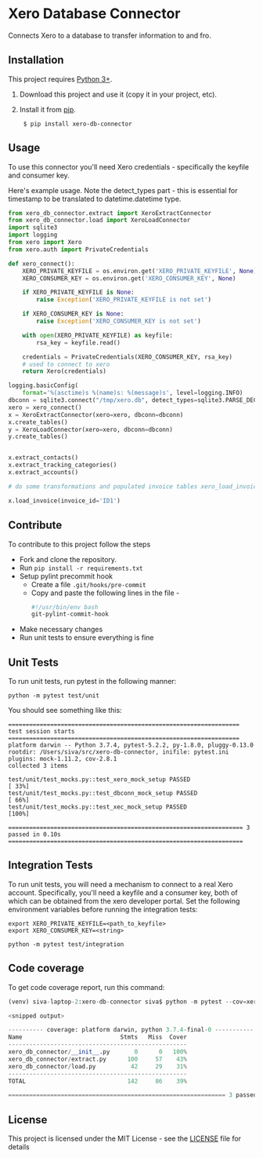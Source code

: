 # Xero Database Connector
Connects Xero to a database to transfer information to and fro.

## Installation

This project requires [Python 3+](https://www.python.org/downloads/).

1. Download this project and use it (copy it in your project, etc).
2. Install it from [pip](https://pypi.org).

        $ pip install xero-db-connector

## Usage

To use this connector you'll need Xero credentials - specifically the keyfile and consumer key. 

Here's example usage. Note the detect_types part - this is essential for timestamp to be translated to datetime.datetime type.

```python
from xero_db_connector.extract import XeroExtractConnector
from xero_db_connector.load import XeroLoadConnector
import sqlite3
import logging
from xero import Xero
from xero.auth import PrivateCredentials

def xero_connect():
    XERO_PRIVATE_KEYFILE = os.environ.get('XERO_PRIVATE_KEYFILE', None)
    XERO_CONSUMER_KEY = os.environ.get('XERO_CONSUMER_KEY', None)

    if XERO_PRIVATE_KEYFILE is None:
        raise Exception('XERO_PRIVATE_KEYFILE is not set')

    if XERO_CONSUMER_KEY is None:
        raise Exception('XERO_CONSUMER_KEY is not set')

    with open(XERO_PRIVATE_KEYFILE) as keyfile:
        rsa_key = keyfile.read()

    credentials = PrivateCredentials(XERO_CONSUMER_KEY, rsa_key)
    # used to connect to xero
    return Xero(credentials)

logging.basicConfig(
    format='%(asctime)s %(name)s: %(message)s', level=logging.INFO)
dbconn = sqlite3.connect("/tmp/xero.db", detect_types=sqlite3.PARSE_DECLTYPES|sqlite3.PARSE_COLNAMES)
xero = xero_connect()
x = XeroExtractConnector(xero=xero, dbconn=dbconn)
x.create_tables()
y = XeroLoadConnector(xero=xero, dbconn=dbconn)
y.create_tables()


x.extract_contacts()
x.extract_tracking_categories()
x.extract_accounts()

# do some transformations and populated invoice tables xero_load_invoices and xero_load_invoice_lineitems

x.load_invoice(invoice_id='ID1')

```

## Contribute

To contribute to this project follow the steps

* Fork and clone the repository.
* Run `pip install -r requirements.txt`
* Setup pylint precommit hook
    * Create a file `.git/hooks/pre-commit`
    * Copy and paste the following lines in the file - 
        ```bash
        #!/usr/bin/env bash 
        git-pylint-commit-hook
        ```
* Make necessary changes
* Run unit tests to ensure everything is fine

## Unit Tests

To run unit tests, run pytest in the following manner:

```
python -m pytest test/unit
```

You should see something like this:
```
================================================================== test session starts ==================================================================
platform darwin -- Python 3.7.4, pytest-5.2.2, py-1.8.0, pluggy-0.13.0
rootdir: /Users/siva/src/xero-db-connector, inifile: pytest.ini
plugins: mock-1.11.2, cov-2.8.1
collected 3 items                                                                                                                                       

test/unit/test_mocks.py::test_xero_mock_setup PASSED                                                                                              [ 33%]
test/unit/test_mocks.py::test_dbconn_mock_setup PASSED                                                                                            [ 66%]
test/unit/test_mocks.py::test_xec_mock_setup PASSED                                                                                               [100%]

=================================================================== 3 passed in 0.10s ===================================================================

```

## Integration Tests

To run unit tests, you will need a mechanism to connect to a real Xero account. Specifically, you'll need a keyfile and a consumer key, both of which can be obtained from the xero developer portal. Set the following environment variables before running the integration tests:

```
export XERO_PRIVATE_KEYFILE=<path_to_keyfile>
export XERO_CONSUMER_KEY=<string>

python -m pytest test/integration
```

## Code coverage

To get code coverage report, run this command:

```python
(venv) siva-laptop-2:xero-db-connector siva$ python -m pytest --cov=xero_db_connector

<snipped output>

---------- coverage: platform darwin, python 3.7.4-final-0 -----------
Name                            Stmts   Miss  Cover
---------------------------------------------------
xero_db_connector/__init__.py       0      0   100%
xero_db_connector/extract.py      100     57    43%
xero_db_connector/load.py          42     29    31%
---------------------------------------------------
TOTAL                             142     86    39%

============================================================== 3 passed, 1 warnings in 5.08s ===============================================================
```



## License

This project is licensed under the MIT License - see the [LICENSE](LICENSE) file for details

